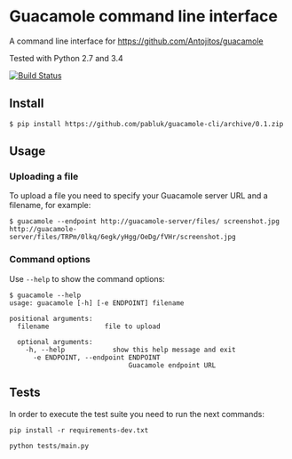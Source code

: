 # Guacamole command line interface

A command line interface for https://github.com/Antojitos/guacamole

Tested with Python 2.7 and 3.4

[![Build Status](https://travis-ci.org/pabluk/guacamole-cli.svg)](https://travis-ci.org/pabluk/guacamole-cli)

## Install

```
$ pip install https://github.com/pabluk/guacamole-cli/archive/0.1.zip
```

## Usage

### Uploading a file
To upload a file you need to specify your Guacamole server URL and a filename, for example:
```
$ guacamole --endpoint http://guacamole-server/files/ screenshot.jpg
http://guacamole-server/files/TRPm/0lkq/6egk/yHgg/OeDg/fVHr/screenshot.jpg
```

### Command options
Use `--help` to show the command options:
```
$ guacamole --help
usage: guacamole [-h] [-e ENDPOINT] filename

positional arguments:
  filename              file to upload

  optional arguments:
    -h, --help            show this help message and exit
      -e ENDPOINT, --endpoint ENDPOINT
                              Guacamole endpoint URL
```

## Tests

In order to execute the test suite you need to run the next commands:
```
pip install -r requirements-dev.txt
```
```
python tests/main.py
```
